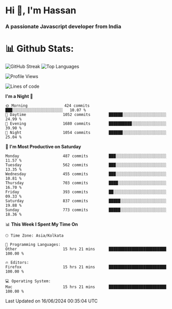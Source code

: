 # Hi 👋, I'm Hassan
### A passionate Javascript developer from India


# 📊 Github Stats:
![GitHub Streak](https://github-readme-streak-stats.herokuapp.com/?user=codeblooded47&theme=dracula&hide_border=false)
![Top Languages](https://github-readme-stats.vercel.app/api/top-langs/?username=codeblooded47&layout=compact&theme=dracula)



<!--START_SECTION:waka-->
![Profile Views](http://img.shields.io/badge/Profile%20Views-0-blue)

![Lines of code](https://img.shields.io/badge/From%20Hello%20World%20I%27ve%20Written-23.5%20million%20lines%20of%20code-blue)

**I'm a Night 🦉** 

```text
🌞 Morning                424 commits         ███░░░░░░░░░░░░░░░░░░░░░░   10.07 % 
🌆 Daytime                1052 commits        ██████░░░░░░░░░░░░░░░░░░░   24.99 % 
🌃 Evening                1680 commits        ██████████░░░░░░░░░░░░░░░   39.90 % 
🌙 Night                  1054 commits        ██████░░░░░░░░░░░░░░░░░░░   25.04 % 
```
📅 **I'm Most Productive on Saturday** 

```text
Monday                   487 commits         ███░░░░░░░░░░░░░░░░░░░░░░   11.57 % 
Tuesday                  562 commits         ███░░░░░░░░░░░░░░░░░░░░░░   13.35 % 
Wednesday                455 commits         ███░░░░░░░░░░░░░░░░░░░░░░   10.81 % 
Thursday                 703 commits         ████░░░░░░░░░░░░░░░░░░░░░   16.70 % 
Friday                   393 commits         ██░░░░░░░░░░░░░░░░░░░░░░░   09.33 % 
Saturday                 837 commits         █████░░░░░░░░░░░░░░░░░░░░   19.88 % 
Sunday                   773 commits         █████░░░░░░░░░░░░░░░░░░░░   18.36 % 
```


📊 **This Week I Spent My Time On** 

```text
🕑︎ Time Zone: Asia/Kolkata

💬 Programming Languages: 
Other                    15 hrs 21 mins      █████████████████████████   100.00 % 

🔥 Editors: 
Firefox                  15 hrs 21 mins      █████████████████████████   100.00 % 

💻 Operating System: 
Mac                      15 hrs 21 mins      █████████████████████████   100.00 % 
```


 Last Updated on 16/06/2024 00:35:04 UTC
<!--END_SECTION:waka-->

